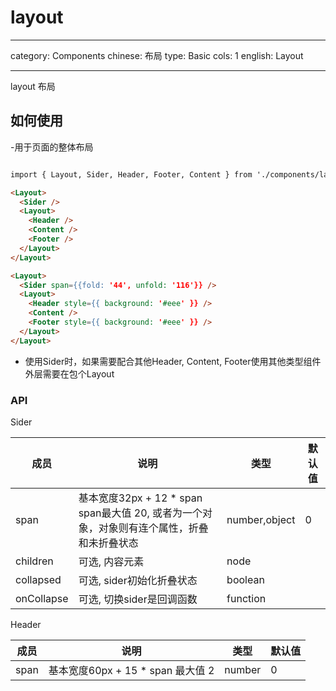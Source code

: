 # layout

---

category: Components
chinese: 布局
type: Basic
cols: 1
english: Layout

---

layout 布局

## 如何使用

-用于页面的整体布局

```html

import { Layout, Sider, Header, Footer, Content } from './components/layout'

<Layout>
  <Sider />
  <Layout>
    <Header />
    <Content />
    <Footer />
  </Layout>
</Layout>

<Layout>
  <Sider span={{fold: '44', unfold: '116'}} />
  <Layout>
    <Header style={{ background: '#eee' }} />
    <Content />
    <Footer style={{ background: '#eee' }} />
  </Layout>
</Layout>

```

- 使用Sider时，如果需要配合其他Header, Content, Footer使用其他类型组件外层需要在包个Layout

### API

Sider

| 成员       | 说明                   | 类型               | 默认值       |
|-----------|-------------------------------------|--------------------|-------------|
| span      | 基本宽度32px + 12 * span span最大值 20, 或者为一个对象，对象则有连个属性，折叠和未折叠状态  | number,object | 0 | {unfold: '7', fold: '1'} |
| children    | 可选, 内容元素    | node             |   |
| collapsed    | 可选, sider初始化折叠状态    | boolean             |   |
| onCollapse    | 可选, 切换sider是回调函数    | function             |   |

Header

| 成员       | 说明                   | 类型               | 默认值       |
|-----------|-----------------------|--------------------|-------------|
| span      | 基本宽度60px + 15 * span 最大值 2 | number   | 0           |
